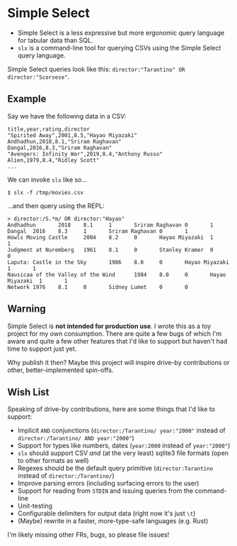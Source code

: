 # Simple Select

- Simple Select is a less expressive but more ergonomic query language for
  tabular data than SQL.
- `slx` is a command-line tool for querying CSVs using the Simple Select query
  language.

Simple Select queries look like this: `director:"Tarantino" OR director:"Scorsese"`.

## Example

Say we have the following data in a CSV:

```csv
title,year,rating,director
"Spirited Away",2001,8.5,"Hayao Miyazaki"
Andhadhun,2018,8.1,"Sriram Raghavan"
Dangal,2016,8.3,"Sriram Raghavan"
"Avengers: Infinity War",2019,8.4,"Anthony Russo"
Alien,1979,8.4,"Ridley Scott"
...
```

We can invoke `slx` like so...

```
$ slx -f /tmp/movies.csv
```

...and then query using the REPL:

```
> director:/S.*m/ OR director:"Hayao"
Andhadhun       2018    8.1     1       Sriram Raghavan 0       1
Dangal  2016    8.3     1       Sriram Raghavan 0       1
Howls Moving Castle     2004    8.2     0       Hayao Miyazaki  1       1
Judgment at Nuremberg   1961    8.1     0       Stanley Kramer  0       0
Laputa: Castle in the Sky       1986    8.0     0       Hayao Miyazaki  1       1
Nausicaa of the Valley of the Wind      1984    8.0     0       Hayao Miyazaki  1       1
Network 1976    8.1     0       Sidney Lumet    0       0
```

## Warning

Simple Select is **not intended for production use**. I wrote this as a toy
project for my own consumption. There are quite a few bugs of which I'm aware
and quite a few other features that I'd like to support but haven't had time to
support just yet.

Why publish it then? Maybe this project will inspire drive-by contributions or
other, better-implemented spin-offs.

## Wish List

Speaking of drive-by contributions, here are some things that I'd like to
support:

- Implicit `AND` conjunctions (`director:/Tarantino/ year:"2000"` instead of
  `director:/Tarantino/ AND year:"2000"`)
- Support for types like numbers, dates (`year:2000` instead of `year:"2000"`)
- `slx` should support CSV *and* (at the very least) sqlite3 file formats (open
  to other formats as well)
- Regexes should be the default query primitive (`director:Tarantino` instead of
  `director:/Tarantino/`)
- Improve parsing errors (including surfacing errors to the user)
- Support for reading from `STDIN` and issuing queries from the command-line
- Unit-testing
- Configurable delimiters for output data (right now it's just `\t`)
- (Maybe) rewrite in a faster, more-type-safe languages (e.g. Rust)

I'm likely missing other FRs, bugs, so please file issues!
